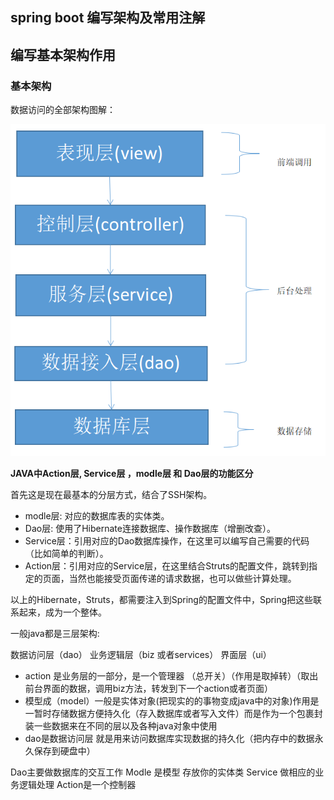## spring boot 编写架构及常用注解

## 编写基本架构作用

### 基本架构

数据访问的全部架构图解：

![架构图解](https://github.com/yueyuanyang/knowledge/blob/master/springboot/img/1.png)

**JAVA中Action层, Service层 ，modle层 和 Dao层的功能区分**

首先这是现在最基本的分层方式，结合了SSH架构。

- modle层: 对应的数据库表的实体类。
- Dao层: 使用了Hibernate连接数据库、操作数据库（增删改查）。
- Service层：引用对应的Dao数据库操作，在这里可以编写自己需要的代码（比如简单的判断）。
- Action层：引用对应的Service层，在这里结合Struts的配置文件，跳转到指定的页面，当然也能接受页面传递的请求数据，也可以做些计算处理。

以上的Hibernate，Struts，都需要注入到Spring的配置文件中，Spring把这些联系起来，成为一个整体。

一般java都是三层架构: 

数据访问层（dao） 业务逻辑层（biz 或者services） 界面层（ui）

- action 是业务层的一部分，是一个管理器 （总开关）（作用是取掉转）（取出前台界面的数据，调用biz方法，转发到下一个action或者页面）  
- 模型成（model）一般是实体对象(把现实的的事物变成java中的对象)作用是一暂时存储数据方便持久化（存入数据库或者写入文件）而是作为一个包裹封装一些数据来在不同的层以及各种java对象中使用  
- dao是数据访问层 就是用来访问数据库实现数据的持久化（把内存中的数据永久保存到硬盘中）

Dao主要做数据库的交互工作 Modle 是模型 存放你的实体类 Service 做相应的业务逻辑处理 Action是一个控制器




